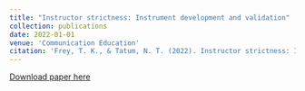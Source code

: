 ```yaml
---
title: "Instructor strictness: Instrument development and validation"
collection: publications
date: 2022-01-01
venue: 'Communication Education'
citation: 'Frey, T. K., & Tatum, N. T. (2022). Instructor strictness: Instrument development and validation. <i>Communication Education, 71</i>(4), 327-354. https://doi.org/10.1080/03634523.2022.2096246.'
---
```


[Download paper here](http://tkodyfrey.github.io/files/Strictness.pdf)